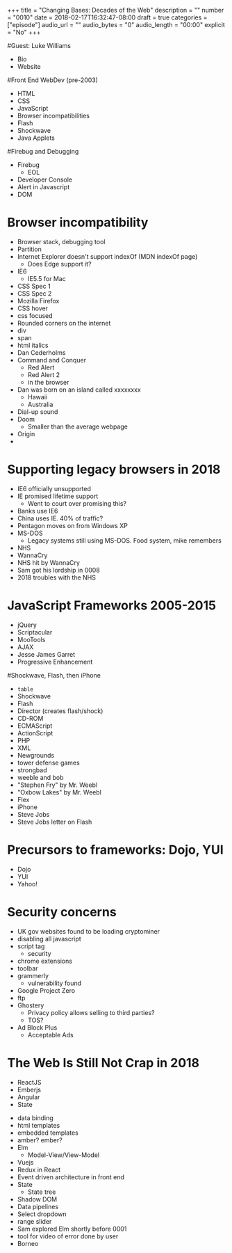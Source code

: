 +++
title = "Changing Bases: Decades of the Web"
description = ""
number = "0010"
date = 2018-02-17T16:32:47-08:00
draft = true
categories = ["episode"]
audio_url = ""
audio_bytes = "0"
audio_length = "00:00"
explicit = "No"
+++

#Guest: Luke Williams
- Bio
- Website

#Front End WebDev (pre-2003)
- HTML
- CSS
- JavaScript
- Browser incompatibilities
- Flash
- Shockwave
- Java Applets

#Firebug and Debugging
- Firebug
  - EOL
- Developer Console
- Alert in Javascript
- DOM

# Browser incompatibility
- Browser stack, debugging tool
- Partition
- Internet Explorer doesn't support indexOf (MDN indexOf page)
  - Does Edge support it?
- IE6
  - IE5.5 for Mac
- CSS Spec 1
- CSS Spec 2
- Mozilla Firefox
- CSS hover
- css focused
- Rounded corners on the internet
- div
- span
- html italics
- Dan Cederholms
- Command and Conquer
  - Red Alert
  - Red Alert 2
  - in the browser
- Dan was born on an island called xxxxxxxx
  - Hawaii
  - Australia
- Dial-up sound
- Doom
  - Smaller than the average webpage
- Origin
- 

# Supporting legacy browsers in 2018
- IE6 officially unsupported
- IE promised lifetime support
  - Went to court over promising this?
- Banks use IE6
- China uses IE. 40% of traffic?
- Pentagon moves on from Windows XP
- MS-DOS
  - Legacy systems still using MS-DOS. Food system, mike remembers
- NHS
- WannaCry
- NHS hit by WannaCry
- Sam got his lordship in 0008
- 2018 troubles with the NHS

# JavaScript Frameworks 2005-2015
- jQuery
- Scriptacular
- MooTools
- AJAX
- Jesse James Garret
- Progressive Enhancement

#Shockwave, Flash, then iPhone
- `table`
- Shockwave
- Flash
- Director (creates flash/shock)
- CD-ROM
- ECMAScript
- ActionScript
- PHP
- XML
- Newgrounds
- tower defense games
- strongbad
- weeble and bob
- "Stephen Fry" by Mr. Weebl
- "Oxbow Lakes" by Mr. Weebl
- Flex
- iPhone
- Steve Jobs
- Steve Jobs letter on Flash

# Precursors to frameworks: Dojo, YUI
- Dojo
- YUI
- Yahoo!

# Security concerns
- UK gov websites found to be loading cryptominer
- disabling all javascript
- script tag
  - security
- chrome extensions
- toolbar
- grammerly
  - vulnerability found
- Google Project Zero
- ftp
- Ghostery
  - Privacy policy allows selling to third parties?
  - TOS?
- Ad Block Plus
  - Acceptable Ads

# The Web Is Still Not Crap in 2018
* ReactJS
* Emberjs
* Angular
* State
- data binding
- html templates
- embedded templates
- amber? ember?
- Elm
  - Model-View/View-Model
- Vuejs
- Redux in React
- Event driven architecture in front end
- State
  - State tree
- Shadow DOM
- Data pipelines
- Select dropdown
- range slider
- Sam explored Elm shortly before 0001
- tool for video of error done by user
- Borneo


